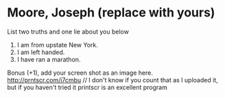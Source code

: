 # Moore, Joseph (replace with yours)
List two truths and one lie about you below

1. I am from upstate New York.
2. I am left handed.
3. I have ran a marathon.

Bonus (+1), add your screen shot as an image here.
http://prntscr.com/i7cmbu
// I don't know if you count that as I uploaded it, but if you haven't tried it printscr is an excellent program
